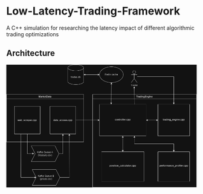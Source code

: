 # Low-Latency-Trading-Framework
A C++ simulation for researching the latency impact of different algorithmic trading optimizations

## Architecture
![alt text](https://github.com/Erik-Kelemen/Low-Latency-Trading-Framework/blob/main/imgs/LLFT-Architecture.png)
